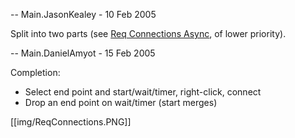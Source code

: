 -- Main.JasonKealey - 10 Feb 2005

Split into two parts (see [Req Connections Async](ReqConnectionsAsync), of lower priority).

-- Main.DanielAmyot - 15 Feb 2005

Completion:
   * Select end point and start/wait/timer, right-click, connect
   * Drop an end point on wait/timer (start merges)


[[img/ReqConnections.PNG]]
